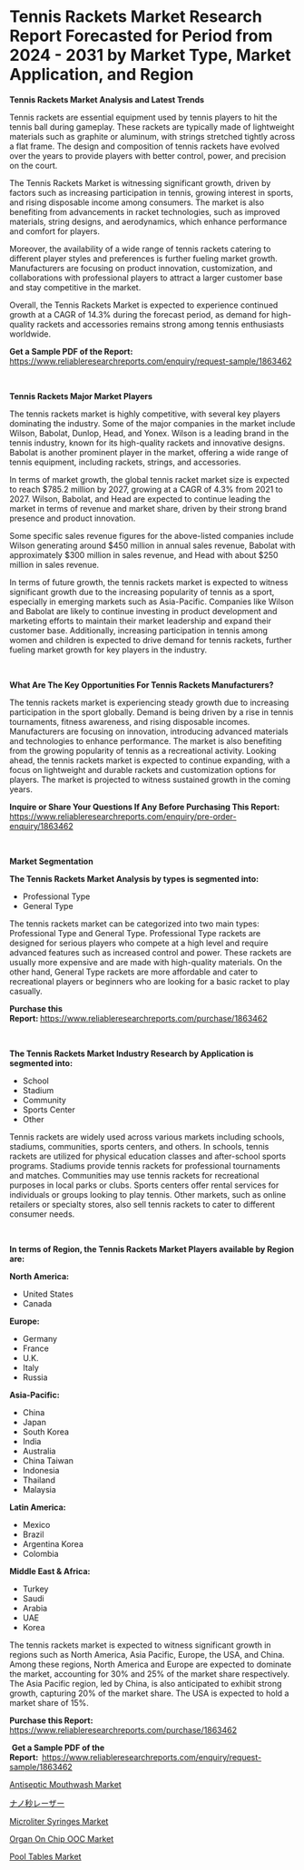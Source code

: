 <p><h1>Tennis Rackets Market Research Report Forecasted for Period from 2024 -  2031 by Market Type, Market Application, and Region</h1></p><p><strong>Tennis Rackets Market Analysis and Latest Trends</strong></p>
<p><p>Tennis rackets are essential equipment used by tennis players to hit the tennis ball during gameplay. These rackets are typically made of lightweight materials such as graphite or aluminum, with strings stretched tightly across a flat frame. The design and composition of tennis rackets have evolved over the years to provide players with better control, power, and precision on the court.</p><p>The Tennis Rackets Market is witnessing significant growth, driven by factors such as increasing participation in tennis, growing interest in sports, and rising disposable income among consumers. The market is also benefiting from advancements in racket technologies, such as improved materials, string designs, and aerodynamics, which enhance performance and comfort for players.</p><p>Moreover, the availability of a wide range of tennis rackets catering to different player styles and preferences is further fueling market growth. Manufacturers are focusing on product innovation, customization, and collaborations with professional players to attract a larger customer base and stay competitive in the market.</p><p>Overall, the Tennis Rackets Market is expected to experience continued growth at a CAGR of 14.3% during the forecast period, as demand for high-quality rackets and accessories remains strong among tennis enthusiasts worldwide.</p></p>
<p><strong>Get a Sample PDF of the Report:&nbsp;</strong> <a href="https://www.reliableresearchreports.com/enquiry/request-sample/1863462">https://www.reliableresearchreports.com/enquiry/request-sample/1863462</a></p>
<p>&nbsp;</p>
<p><strong>Tennis Rackets Major Market Players</strong></p>
<p><p>The tennis rackets market is highly competitive, with several key players dominating the industry. Some of the major companies in the market include Wilson, Babolat, Dunlop, Head, and Yonex. Wilson is a leading brand in the tennis industry, known for its high-quality rackets and innovative designs. Babolat is another prominent player in the market, offering a wide range of tennis equipment, including rackets, strings, and accessories.</p><p>In terms of market growth, the global tennis racket market size is expected to reach $785.2 million by 2027, growing at a CAGR of 4.3% from 2021 to 2027.  Wilson, Babolat, and Head are expected to continue leading the market in terms of revenue and market share, driven by their strong brand presence and product innovation. </p><p>Some specific sales revenue figures for the above-listed companies include Wilson generating around $450 million in annual sales revenue, Babolat with approximately $300 million in sales revenue, and Head with about $250 million in sales revenue.</p><p>In terms of future growth, the tennis rackets market is expected to witness significant growth due to the increasing popularity of tennis as a sport, especially in emerging markets such as Asia-Pacific. Companies like Wilson and Babolat are likely to continue investing in product development and marketing efforts to maintain their market leadership and expand their customer base. Additionally, increasing participation in tennis among women and children is expected to drive demand for tennis rackets, further fueling market growth for key players in the industry.</p></p>
<p>&nbsp;</p>
<p><strong>What Are The Key Opportunities For Tennis Rackets Manufacturers?</strong></p>
<p><p>The tennis rackets market is experiencing steady growth due to increasing participation in the sport globally. Demand is being driven by a rise in tennis tournaments, fitness awareness, and rising disposable incomes. Manufacturers are focusing on innovation, introducing advanced materials and technologies to enhance performance. The market is also benefiting from the growing popularity of tennis as a recreational activity. Looking ahead, the tennis rackets market is expected to continue expanding, with a focus on lightweight and durable rackets and customization options for players. The market is projected to witness sustained growth in the coming years.</p></p>
<p><strong>Inquire or Share Your Questions If Any Before Purchasing This Report:</strong> <a href="https://www.reliableresearchreports.com/enquiry/pre-order-enquiry/1863462">https://www.reliableresearchreports.com/enquiry/pre-order-enquiry/1863462</a></p>
<p>&nbsp;</p>
<p><strong>Market Segmentation</strong></p>
<p><strong>The Tennis Rackets Market Analysis by types is segmented into:</strong></p>
<p><ul><li>Professional Type</li><li>General Type</li></ul></p>
<p><p>The tennis rackets market can be categorized into two main types: Professional Type and General Type. Professional Type rackets are designed for serious players who compete at a high level and require advanced features such as increased control and power. These rackets are usually more expensive and are made with high-quality materials. On the other hand, General Type rackets are more affordable and cater to recreational players or beginners who are looking for a basic racket to play casually.</p></p>
<p><strong>Purchase this Report:&nbsp;</strong><a href="https://www.reliableresearchreports.com/purchase/1863462">https://www.reliableresearchreports.com/purchase/1863462</a></p>
<p>&nbsp;</p>
<p><strong>The Tennis Rackets Market Industry Research by Application is segmented into:</strong></p>
<p><ul><li>School</li><li>Stadium</li><li>Community</li><li>Sports Center</li><li>Other</li></ul></p>
<p><p>Tennis rackets are widely used across various markets including schools, stadiums, communities, sports centers, and others. In schools, tennis rackets are utilized for physical education classes and after-school sports programs. Stadiums provide tennis rackets for professional tournaments and matches. Communities may use tennis rackets for recreational purposes in local parks or clubs. Sports centers offer rental services for individuals or groups looking to play tennis. Other markets, such as online retailers or specialty stores, also sell tennis rackets to cater to different consumer needs.</p></p>
<p>&nbsp;</p>
<p><strong>In terms of Region, the Tennis Rackets Market Players available by Region are:</strong></p>
<p>
    <p> <strong> North America: </strong>
        <ul>
            <li>United States</li>
            <li>Canada</li>
        </ul>
        </p> 
    <p> <strong> Europe: </strong>
        <ul>
            <li>Germany</li>
            <li>France</li>
            <li>U.K.</li>
            <li>Italy</li>
            <li>Russia</li>
        </ul>
        </p> 
    <p> <strong> Asia-Pacific: </strong>
        <ul>
            <li>China</li>
            <li>Japan</li>
            <li>South Korea</li>
            <li>India</li>
            <li>Australia</li>
            <li>China Taiwan</li>
            <li>Indonesia</li>
            <li>Thailand</li>
            <li>Malaysia</li>
        </ul>
        </p> 
    <p> <strong> Latin America: </strong>
        <ul>
            <li>Mexico</li>
            <li>Brazil</li>
            <li>Argentina Korea</li>
            <li>Colombia</li>
        </ul>
        </p> 
    <p> <strong> Middle East & Africa: </strong>
        <ul>
            <li>Turkey</li>
            <li>Saudi</li>
            <li>Arabia</li>
            <li>UAE</li>
            <li>Korea</li>
        </ul>
    </p>
    </p>
<p><p>The tennis rackets market is expected to witness significant growth in regions such as North America, Asia Pacific, Europe, the USA, and China. Among these regions, North America and Europe are expected to dominate the market, accounting for 30% and 25% of the market share respectively. The Asia Pacific region, led by China, is also anticipated to exhibit strong growth, capturing 20% of the market share. The USA is expected to hold a market share of 15%.</p></p>
<p><strong>Purchase this Report: </strong><a href="https://www.reliableresearchreports.com/purchase/1863462">https://www.reliableresearchreports.com/purchase/1863462</a></p>
<p>&nbsp;<strong>Get a Sample PDF of the Report:&nbsp;&nbsp;</strong><a href="https://www.reliableresearchreports.com/enquiry/request-sample/1863462">https://www.reliableresearchreports.com/enquiry/request-sample/1863462</a></p>
<p><strong></strong></p>
<p><p><a href="https://github.com/jerrycopelandthomaswsqd8q/Market-Research-Report-List-1/blob/main/antiseptic-mouthwash-market.md">Antiseptic Mouthwash Market</a></p><p><a href="https://github.com/jkjreqjscoxx7/Market-Research-Report-List-1/blob/main/69478054685.md">ナノ秒レーザー</a></p><p><a href="https://issuu.com/reportprime-2/docs/microliter-syringes-market-size-2030.pptx">Microliter Syringes Market</a></p><p><a href="https://issuu.com/reportprime-2/docs/organ-on-chip-ooc-market-size-2030._f82fb8156c8631">Organ On Chip OOC Market</a></p><p><a href="https://github.com/brenzgnarento/Market-Research-Report-List-1/blob/main/pool-tables-market.md">Pool Tables Market</a></p></p>